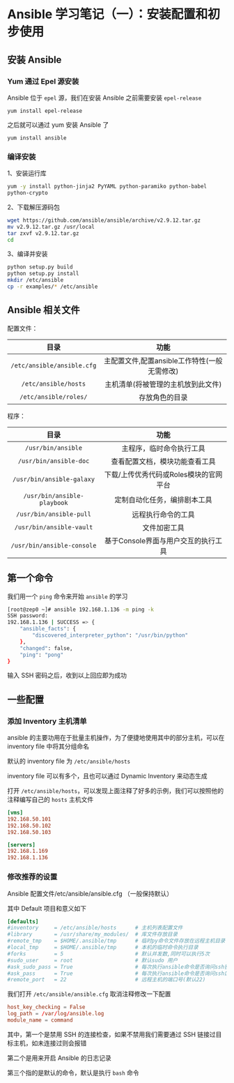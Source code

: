 # Ansible 学习笔记（一）：安装配置和初步使用


## 安装 Ansible

### Yum 通过 Epel 源安装

Ansible 位于 `epel` 源，我们在安装 Ansible 之前需要安装 `epel-release`

```shell
yum install epel-release
```

之后就可以通过 yum 安装 Ansible 了

```shell
yum install ansible
```

### 编译安装

1、安装运行库

```bash
yum -y install python-jinja2 PyYAML python-paramiko python-babel
python-crypto
```

2、下载解压源码包

```bash
wget https://github.com/ansible/ansible/archive/v2.9.12.tar.gz
mv v2.9.12.tar.gz /usr/local
tar zxvf v2.9.12.tar.gz
cd 
```

3、编译并安装

```bash
python setup.py build
python setup.py install
mkdir /etc/ansible
cp -r examples/* /etc/ansible
```

## Ansible 相关文件

配置文件：

|            目录            |                     功能                     |
| :------------------------: | :------------------------------------------: |
| `/etc/ansible/ansible.cfg` | 主配置文件,配置ansible工作特性(一般无需修改) |
|    `/etc/ansible/hosts`    |      主机清单(将被管理的主机放到此文件)      |
|   `/etc/ansible/roles/`    |                存放角色的目录                |


程序：

|            目录             |                  功能                  |
| :-------------------------: | :------------------------------------: |
|     `/usr/bin/ansible`      |        主程序，临时命令执行工具        |
|   `/usr/bin/ansible-doc`    |     查看配置文档，模块功能查看工具     |
|  `/usr/bin/ansible-galaxy`  | 下载/上传优秀代码或Roles模块的官网平台 |
| `/usr/bin/ansible-playbook` |      定制自动化任务，编排剧本工具      |
|   `/usr/bin/ansible-pull`   |           远程执行命令的工具           |
|  `/usr/bin/ansible-vault`   |              文件加密工具              |
| `/usr/bin/ansible-console`  |  基于Console界面与用户交互的执行工具   |

## 第一个命令

我们用一个 `ping` 命令来开始 `ansible` 的学习

```bash
[root@zep0 ~]# ansible 192.168.1.136 -m ping -k
SSH password:
192.168.1.136 | SUCCESS => {
    "ansible_facts": {
        "discovered_interpreter_python": "/usr/bin/python"
    },
    "changed": false,
    "ping": "pong"
}
```

输入 SSH 密码之后，收到以上回应即为成功

## 一些配置

### 添加 Inventory 主机清单

ansible 的主要功用在于批量主机操作，为了便捷地使用其中的部分主机，可以在 inventory file 中将其分组命名 

默认的 inventory file 为 `/etc/ansible/hosts`

inventory file 可以有多个，且也可以通过 Dynamic Inventory 来动态生成

打开 `/etc/ansible/hosts`，可以发现上面注释了好多的示例，我们可以按照他的注释编写自己的 `hosts` 主机文件

```ini
[vms]
192.168.50.101
192.168.50.102
192.168.50.103

[servers]
192.168.1.169
192.168.1.136
```

### 修改推荐的设置

Ansible 配置文件/etc/ansible/ansible.cfg （一般保持默认）

其中 Default 项目和意义如下

```conf
[defaults]
#inventory     = /etc/ansible/hosts      # 主机列表配置文件
#library       = /usr/share/my_modules/  # 库文件存放目录
#remote_tmp    = $HOME/.ansible/tmp      # 临时py命令文件存放在远程主机目录
#local_tmp     = $HOME/.ansible/tmp      # 本机的临时命令执行目录  
#forks         = 5                       # 默认并发数,同时可以执行5次
#sudo_user     = root                    # 默认sudo 用户
#ask_sudo_pass = True                    # 每次执行ansible命令是否询问ssh密码
#ask_pass      = True                    # 每次执行ansible命令是否询问ssh口令
#remote_port   = 22                      # 远程主机的端口号(默认22)
```

我们打开 `/etc/ansible/ansible.cfg` 取消注释修改一下配置

```conf
host_key_checking = False
log_path = /var/log/ansible.log
module_name = command
```

其中，第一个是禁用 SSH 的连接检查，如果不禁用我们需要通过 SSH 链接过目标主机，如未连接过则会报错

第二个是用来开启 Ansible 的日志记录

第三个指的是默认的命令，默认是执行 `bash` 命令
